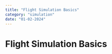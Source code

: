 ```yaml
---
title: "Flight Simulation Basics"
category: "simulation"
date: "01-02-2024"
---
```


# Flight Simulation Basics
